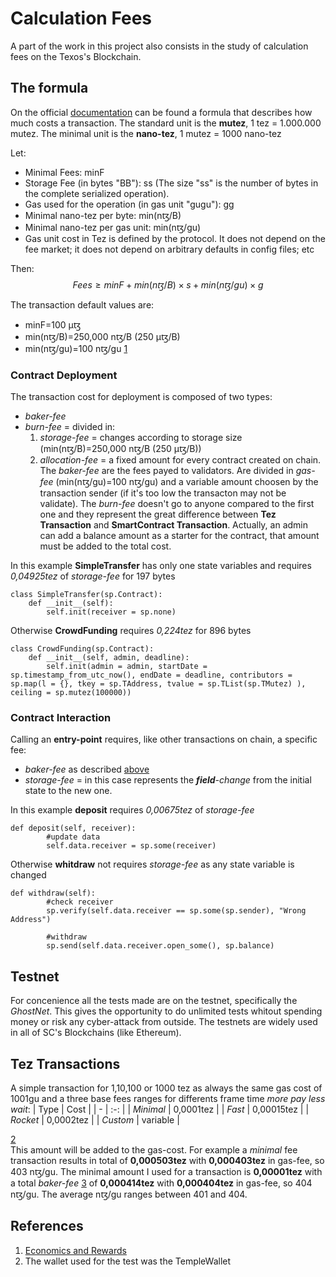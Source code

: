 # Calculation Fees
A part of the work in this project also consists in the study of calculation fees on the Texos's Blockchain.

## The formula
On the official [documentation](https://opentezos.com/tezos-basics/economics-and-rewards/) can be found a formula that describes how much costs a transaction.
The standard unit is the **mutez**, 1 tez = 1.000.000 mutez.
The minimal unit is the **nano-tez**, 1 mutez = 1000 nano-tez 

Let: 
* Minimal Fees: minF
* Storage Fee (in bytes "BB"): ss 
  (The size "ss" is the number of bytes in the complete serialized operation).
* Gas used for the operation (in gas unit "gugu​"): gg
* Minimal nano-tez per byte: min(nꜩ/B)
* Minimal nano-tez per gas unit: min(nꜩ/gu)
* Gas unit cost in Tez is defined by the protocol. It does not depend on the fee market; it does not depend on arbitrary defaults in config files; etc 
  
Then:
$$Fees≥minF​+min(nꜩ/B)×s+min(nꜩ/gu​)×g$$

The transaction default values are:
* minF=100 µꜩ
* min(nꜩ/B)=250,000 nꜩ/B (250 µꜩ/B)
* min(nꜩ/gu)=100 nꜩ/gu​ 
 [1](#References)

### Contract Deployment
The transaction cost for deployment is composed of two types:
* *baker-fee*
* *burn-fee* = divided in:
  1. *storage-fee* = changes according to storage size (min(nꜩ/B)=250,000 nꜩ/B (250 µꜩ/B))
  2. *allocation-fee* = a fixed amount for every contract created on chain.
The *baker-fee* are the fees payed to validators. Are divided in *gas-fee* (min(nꜩ/gu)=100 nꜩ/gu) and a variable amount choosen by the transaction sender (if it's too low the transacton may not be validate).
The *burn-fee* doesn't go to anyone compared to the first one and they represent the great difference between **Tez Transaction** and **SmartContract Transaction**.
Actually, an admin can add a balance amount as a starter for the contract, that amount must be added to the total cost.

In this example **SimpleTransfer** has only one state variables and requires *0,04925tez* of *storage-fee* for 197 bytes
```
class SimpleTransfer(sp.Contract):
    def __init__(self):
        self.init(receiver = sp.none)
```
Otherwise **CrowdFunding** requires *0,224tez* for 896 bytes
```
class CrowdFunding(sp.Contract):
    def __init__(self, admin, deadline):
        self.init(admin = admin, startDate = sp.timestamp_from_utc_now(), endDate = deadline, contributors = sp.map(l = {}, tkey = sp.TAddress, tvalue = sp.TList(sp.TMutez) ), ceiling = sp.mutez(100000))
```
### Contract Interaction
Calling an **entry-point** requires, like other transactions on chain, a specific fee:
* *baker-fee* as described [above](#contract-deployment)
* *storage-fee* = in this case represents the ***field**-change* from the initial state to the new one.

In this example **deposit** requires *0,00675tez* of *storage-fee*
```
def deposit(self, receiver):
        #update data
        self.data.receiver = sp.some(receiver)
```
Otherwise **whitdraw** not requires *storage-fee* as any state variable is changed
```
def withdraw(self):
        #check receiver
        sp.verify(self.data.receiver == sp.some(sp.sender), "Wrong Address")

        #withdraw
        sp.send(self.data.receiver.open_some(), sp.balance)
```

## Testnet
For concenience all the tests made are on the testnet, specifically the *GhostNet*.
This gives the opportunity to do unlimited tests whitout spending money or risk any cyber-attack from outside.
The testnets are widely used in all of SC's Blockchains (like Ethereum).

## Tez Transactions
A simple transaction for 1,10,100 or 1000 tez as always the same gas cost of 1001gu and a three base fees ranges for differents frame time *more pay less wait*:
| Type | Cost |
| - | :-: |
| *Minimal* | 0,0001tez  |
| *Fast*    | 0,00015tez |
| *Rocket*  | 0,0002tez  |
| *Custom*  |  variable  | 

[2](#References)   
This amount will be added to the gas-cost.
For example a *minimal* fee transaction results in total of **0,000503tez** with **0,000403tez** in gas-fee, so 403 nꜩ/gu.
The minimal amount I used for a transaction is **0,00001tez** with a total *baker-fee* [3](#References) of **0,000414tez** with **0,000404tez** in gas-fee, so 404 nꜩ/gu.
The average nꜩ/gu ranges between 401 and 404.


## References
1. [Economics and Rewards](https://opentezos.com/tezos-basics/economics-and-rewards/)
2. The wallet used for the test was the TempleWallet
